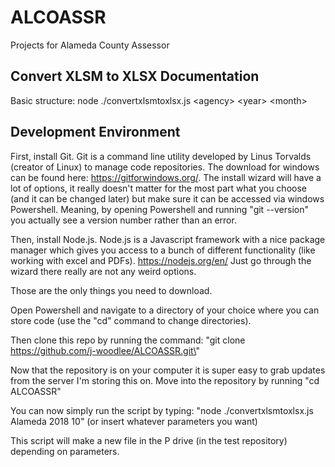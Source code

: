 # ALCOASSR
Projects for Alameda County Assessor

## Convert XLSM to XLSX Documentation

Basic structure:
  node ./convertxlsmtoxlsx.js \<agency\> \<year\> \<month\>


## Development Environment

First, install Git.  Git is a command line utility developed by Linus Torvalds (creator of Linux)
to manage code repositories.  The download for windows can be found here: https://gitforwindows.org/.
The install wizard will have a lot of options, it really doesn't matter for the most part what you choose (and it can be changed later)
but make sure it can be accessed via windows Powershell.  Meaning, by opening Powershell and running \"git --version\"
you actually see a version number rather than an error.

Then, install Node.js.  Node.js is a Javascript framework with a nice package manager
which gives you access to a bunch of different functionality (like working with excel and PDFs). https://nodejs.org/en/
Just go through the wizard there really are not any weird options.

Those are the only things you need to download.

Open Powershell and navigate to a directory of your choice where you can store code (use the \"cd\" command to change directories).

Then clone this repo by running the command:  \"git clone https://github.com/j-woodlee/ALCOASSR.git\"

Now that the repository is on your computer it is super easy to grab updates from the server I'm storing this
on.  Move into the repository by running \"cd ALCOASSR\"

You can now simply run the script by typing: \"node ./convertxlsmtoxlsx.js Alameda 2018 10\" (or insert whatever parameters you want)

This script will make a new file in the P drive (in the test repository) depending on parameters.
